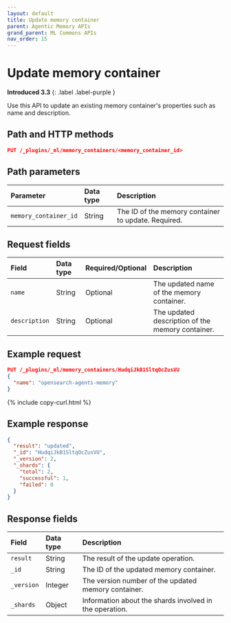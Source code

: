 ```yaml
---
layout: default
title: Update memory container
parent: Agentic Memory APIs
grand_parent: ML Commons APIs
nav_order: 15
---
```


# Update memory container
**Introduced 3.3**
{: .label .label-purple }

Use this API to update an existing memory container's properties such as name and description.

## Path and HTTP methods

```json
PUT /_plugins/_ml/memory_containers/<memory_container_id>
```

## Path parameters

| Parameter | Data type | Description |
| :--- | :--- | :--- |
| `memory_container_id` | String | The ID of the memory container to update. Required. |

## Request fields

| Field | Data type | Required/Optional | Description |
| :--- | :--- | :--- | :--- |
| `name` | String | Optional | The updated name of the memory container. |
| `description` | String | Optional | The updated description of the memory container. |

## Example request

```json
PUT /_plugins/_ml/memory_containers/HudqiJkB1SltqOcZusVU
{
  "name": "opensearch-agents-memory"
}
```
{% include copy-curl.html %}

## Example response

```json
{
  "result": "updated",
  "_id": "HudqiJkB1SltqOcZusVU",
  "_version": 2,
  "_shards": {
    "total": 2,
    "successful": 1,
    "failed": 0
  }
}
```

## Response fields

| Field | Data type | Description |
| :--- | :--- | :--- |
| `result` | String | The result of the update operation. |
| `_id` | String | The ID of the updated memory container. |
| `_version` | Integer | The version number of the updated memory container. |
| `_shards` | Object | Information about the shards involved in the operation. |
